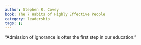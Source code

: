 ```yaml
---
author: Stephen R. Covey
book: The 7 Habits of Highly Effective People
category: leadership
tags: []
---
```

“Admission of ignorance is often the first step in our education.”





